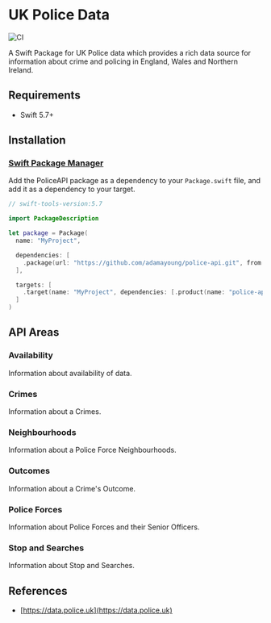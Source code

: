 # UK Police Data

![CI](https://github.com/adamayoung/UKPoliceData/workflows/CI/badge.svg)

A Swift Package for UK Police data which provides a rich data source for information about crime and policing in England, Wales and Northern Ireland.

## Requirements

* Swift 5.7+

## Installation

### [Swift Package Manager](https://github.com/apple/swift-package-manager)

Add the PoliceAPI package as a dependency to your `Package.swift` file, and add it as a dependency to your target.

```swift
// swift-tools-version:5.7

import PackageDescription

let package = Package(
  name: "MyProject",

  dependencies: [
    .package(url: "https://github.com/adamayoung/police-api.git", from: "3.0.0")
  ],

  targets: [
    .target(name: "MyProject", dependencies: [.product(name: "police-api", package: "PoliceAPI")])
  ]
)
```

## API Areas

### Availability

Information about availability of data.

### Crimes

Information about a Crimes.

### Neighbourhoods

Information about a Police Force Neighbourhoods.

### Outcomes

Information about a Crime's Outcome.

### Police Forces

Information about Police Forces and their Senior Officers.

### Stop and Searches

Information about Stop and Searches.

## References

* [https://data.police.uk](https://data.police.uk)
